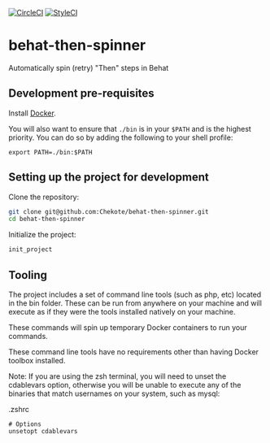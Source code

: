[![CircleCI](https://circleci.com/gh/Chekote/BehatRetryExtension.svg?style=shield)](https://circleci.com/gh/Chekote/BehatRetryExtension)
[![StyleCI](https://styleci.io/repos/110754153/shield?style=plastic)](https://styleci.io/repos/110754153)

# behat-then-spinner
Automatically spin (retry) "Then" steps in Behat

## Development pre-requisites

Install [Docker](https://www.docker.com).

You will also want to ensure that `./bin` is in your `$PATH` and is the highest priority. You can do so by adding the following to your shell profile:

```
export PATH=./bin:$PATH
```

## Setting up the project for development

Clone the repository:

```bash
git clone git@github.com:Chekote/behat-then-spinner.git
cd behat-then-spinner
```

Initialize the project:

```bash
init_project
```

## Tooling

The project includes a set of command line tools (such as php, etc) located in the bin folder. These can be run from anywhere on your machine and will execute as if they were the tools installed natively on your machine.

These commands will spin up temporary Docker containers to run your commands.

These command line tools have no requirements other than having Docker toolbox installed.

Note: If you are using the zsh terminal, you will need to unset the cdablevars option, otherwise you will be unable to execute any of the binaries that match usernames on your system, such as mysql:

.zshrc
```
# Options
unsetopt cdablevars
```
